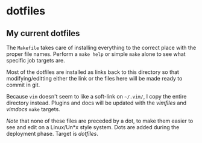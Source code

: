 # dotfiles

## My current dotfiles

The `Makefile` takes care of installing everything to the correct place with the proper file names.
Perform a `make help` or simple `make` alone to see what specific job targets are.

Most of the dotfiles are installed as links back to this directory so that modifying/editting either
the link or the files here will be made ready to commit in git.

Because `vim` doesn't seem to like a soft-link on `~/.vim/`, I copy the entire directory instead.
Plugins and docs will be updated with the *vimfiles* and *vimdocs* `make` targets.

*Note* that none of these files are preceded by a dot, to make them easier to see
and edit on a Linux/Un\*x style system. Dots are added during the deployment
phase. Target is *dotfiles*.
